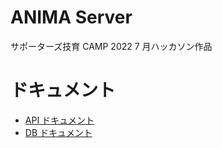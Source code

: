 # ANIMA Server

サポーターズ技育 CAMP 2022 7 月ハッカソン作品

# ドキュメント

- [API ドキュメント](./doc/api/api.md)
- [DB ドキュメント](./doc/db/db.md)
